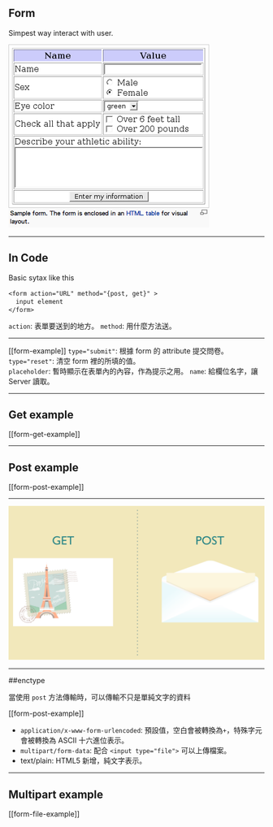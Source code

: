Form
---

Simpest way interact with user.

![form](images/http/form.png)

---

In Code
---
Basic sytax like this

```
<form action="URL" method="{post, get}" >
  input element
</form>

```

`action`: 表單要送到的地方。 `method`: 用什麼方法送。

---

[[form-example]]
`type="submit"`: 根據 form 的 attribute 提交問卷。
`type="reset"`: 清空 form 裡的所填的值。  
`placeholder`: 暫時顯示在表單內的內容，作為提示之用。
`name`: 給欄位名字，讓 Server 讀取。

---

Get example
---

[[form-get-example]]

---

Post example
---

[[form-post-example]]

---

![compare with get and post](images/http/get_post.png)

---

##enctype

當使用 `post` 方法傳輸時，可以傳輸不只是單純文字的資料

[[form-post-example]]

- `application/x-www-form-urlencoded`: 預設值，空白會被轉換為`+`，特殊字元會被轉換為 ASCII 十六進位表示。
- `multipart/form-data`: 配合 `<input type="file">` 可以上傳檔案。
- text/plain: HTML5 新增，純文字表示。

---

Multipart example
---

[[form-file-example]]
